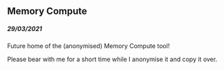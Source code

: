 ## Memory Compute

##### 29/03/2021

Future home of the (anonymised) Memory Compute tool!

Please bear with me for a short time while I anonymise it and copy it over.
